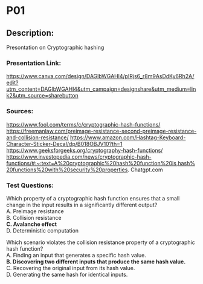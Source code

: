 # P01
## Description:
Presontation on Cryptographic hashing
### Presentation Link:
https://www.canva.com/design/DAGlbWGAHl4/pIRjs6_r8m9AsDdKy6Rh2A/edit?utm_content=DAGlbWGAHl4&utm_campaign=designshare&utm_medium=link2&utm_source=sharebutton
### Sources:
https://www.fool.com/terms/c/cryptographic-hash-functions/
https://freemanlaw.com/preimage-resistance-second-preimage-resistance-and-collision-resistance/
https://www.amazon.com/Hashtag-Keyboard-Character-Sticker-Decal/dp/B018OBJV10?th=1
https://www.geeksforgeeks.org/cryptography-hash-functions/
https://www.investopedia.com/news/cryptographic-hash-functions/#:~:text=A%20cryptographic%20hash%20function%20is,hash%20functions%20with%20security%20properties.
Chatgpt.com
### Test Questions:
Which property of a cryptographic hash function ensures that a small change in the input results in a significantly different output?   
A. Preimage resistance   
B. Collision resistance   
**C. Avalanche effect**   
D. Deterministic computation   

Which scenario violates the collision resistance property of a cryptographic hash function?   
A. Finding an input that generates a specific hash value.   
**B. Discovering two different inputs that produce the same hash value.**   
C. Recovering the original input from its hash value.   
D. Generating the same hash for identical inputs.   
